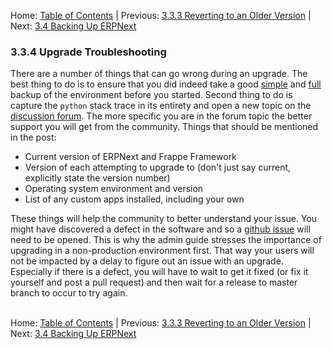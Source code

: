 Home: [Table of Contents](../ "Table of Contents") | Previous: [3.3.3 Reverting to an Older Version](revert "Reverting to an Older Version") | Next: [3.4 Backing Up ERPNext](backup "Backing Up ERPNext")

### 3.3.4 Upgrade Troubleshooting

There are a number of things that can go wrong during an upgrade. The best thing to do is to ensure that you did indeed take a good [simple](backup#Simple) and [full](backup#Full) backup of the environment before you started. Second thing to do is capture the `python` stack trace in its entirety and open a new topic on the [discussion forum](https://discuss.erpnext.com/c/bench). The more specific you are in the forum topic the better support you will get from the community.  Things that should be mentioned in the post:

* Current version of ERPNext and Frappe Framework
* Version of each attempting to upgrade to (don't just say current, explicitly state the version number)
* Operating system environment and version
* List of any custom apps installed, including your own

These things will help the community to better understand your issue. You might have discovered a defect in the software and so a [github issue](https://github.com/frappe/erpnext/issues) will need to be opened. This is why the admin guide stresses the importance of upgrading in a non-production environment first. That way your users will not be impacted by a delay to figure out an issue with an upgrade. Especially if there is a defect, you will have to wait to get it fixed (or fix it yourself and post a pull request) and then wait for a release to master branch to occur to try again.<br /><br />

Home: [Table of Contents](../ "Table of Contents") | Previous: [3.3.3 Reverting to an Older Version](revert "Reverting to an Older Version") | Next: [3.4 Backing Up ERPNext](backup "Backing Up ERPNext")
